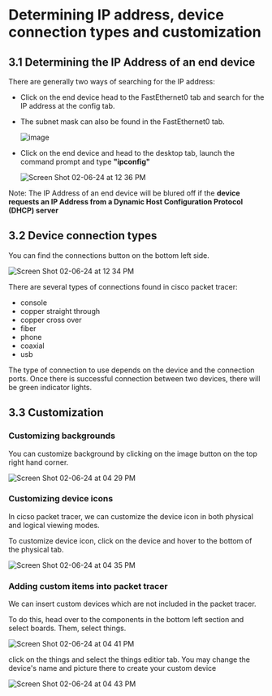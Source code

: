 # Determining IP address, device connection types and customization

## 3.1 Determining the IP Address of an end device
There are generally two ways of searching for the IP address:
- Click on the end device head to the FastEthernet0 tab and search for the IP address at the config tab.
- The subnet mask can also be found in the FastEthernet0 tab.

  ![image](https://github.com/Fong20/Learning-repository/assets/150316121/e6abde16-485f-45c4-890f-71695287af31)

- Click on the end device and head to the desktop tab, launch the command prompt and type **"ipconfig"**

  ![Screen Shot 02-06-24 at 12 36 PM](https://github.com/Fong20/Learning-repository/assets/150316121/95362fcf-1132-4b49-b1a8-53cb8ee2878f)


Note:
The IP Address of an end device will be blured off if the **device requests an IP Address from a Dynamic Host Configuration Protocol (DHCP) server**

## 3.2 Device connection types

You can find the connections button on the bottom left side.

![Screen Shot 02-06-24 at 12 34 PM](https://github.com/Fong20/Learning-repository/assets/150316121/3ebd8d85-92b3-483f-8ffc-cad3910eed62)

There are several types of connections found in cisco packet tracer:
- console
- copper straight through
- copper cross over
- fiber
- phone
- coaxial
- usb

The type of connection to use depends on the device and the connection ports.
Once there is successful connection between two devices, there will be green indicator lights.



## 3.3 Customization

### Customizing backgrounds
You can customize background by clicking on the image button on the top right hand corner.

![Screen Shot 02-06-24 at 04 29 PM](https://github.com/Fong20/Learning-repository/assets/150316121/e439bd93-2bf2-4bb7-8db5-a32d7cfb82db)

### Customizing device icons
In cicso packet tracer, we can customize the device icon in both physical and logical viewing modes.

To customize device icon, click on the device and hover to the bottom of the physical tab.

![Screen Shot 02-06-24 at 04 35 PM](https://github.com/Fong20/Learning-repository/assets/150316121/70a76157-1f98-4103-a591-06f3e14eae0f)

### Adding custom items into packet tracer
We can insert custom devices which are not included in the packet tracer.

To do this, head over to the components in the bottom left section and select boards. Them, select things.

![Screen Shot 02-06-24 at 04 41 PM](https://github.com/Fong20/Learning-repository/assets/150316121/7fdd42b2-ebf2-4fde-b9c9-c20a66cdef4d)

click on the things and select the things editior tab. You may change the device's name and picture there to create your custom device

![Screen Shot 02-06-24 at 04 43 PM](https://github.com/Fong20/Learning-repository/assets/150316121/b0f86482-c622-4b3b-99a2-de6815a731d2)


